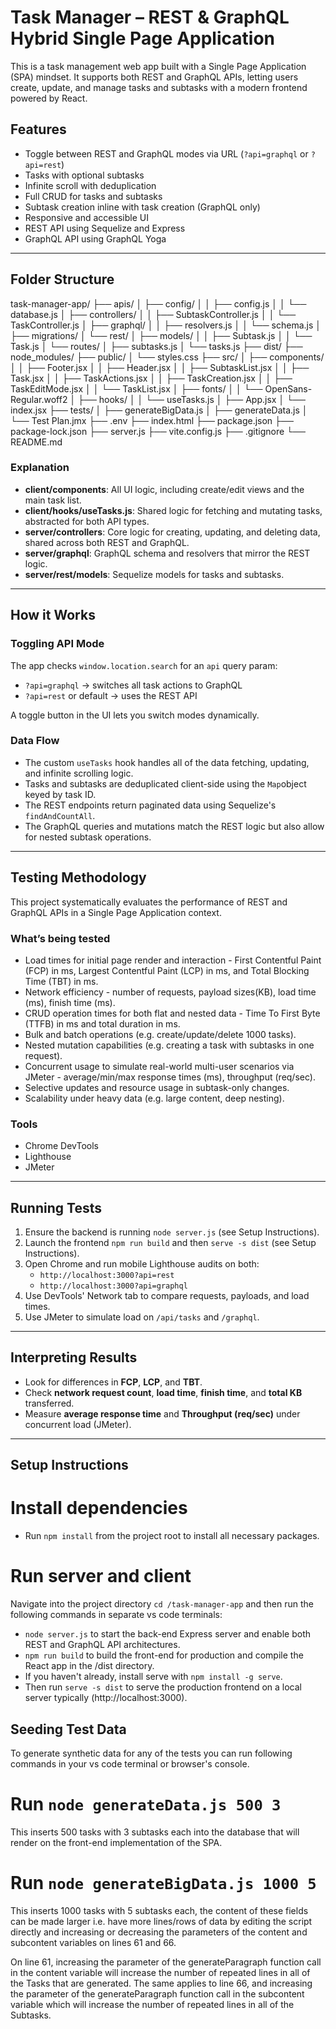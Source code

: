 # Task Manager – REST & GraphQL Hybrid Single Page Application

This is a task management web app built with a Single Page Application (SPA) mindset. It supports both REST and GraphQL APIs, letting users create, update, and manage tasks and subtasks with a modern frontend powered by React.

## Features

- Toggle between REST and GraphQL modes via URL (`?api=graphql` or `?api=rest`)
- Tasks with optional subtasks
- Infinite scroll with deduplication
- Full CRUD for tasks and subtasks
- Subtask creation inline with task creation (GraphQL only)
- Responsive and accessible UI
- REST API using Sequelize and Express
- GraphQL API using GraphQL Yoga

---

## Folder Structure

task-manager-app/
├── apis/
│ ├── config/
│ │ ├── config.js
│ │ └── database.js
│ ├── controllers/
│ │ ├── SubtaskController.js
│ │ └── TaskController.js
│ ├── graphql/
│ │ ├── resolvers.js
│ │ └── schema.js
│ ├── migrations/
│ └── rest/
│ ├── models/
│ │ ├── Subtask.js
│ │ └── Task.js
│ └── routes/
│ ├── subtasks.js
│ └── tasks.js
├── dist/
├── node_modules/
├── public/
│ └── styles.css
├── src/
│ ├── components/
│ │ ├── Footer.jsx
│ │ ├── Header.jsx
│ │ ├── SubtaskList.jsx
│ │ ├── Task.jsx
│ │ ├── TaskActions.jsx
│ │ ├── TaskCreation.jsx
│ │ ├── TaskEditMode.jsx
│ │ └── TaskList.jsx
│ ├── fonts/
│ │ └── OpenSans-Regular.woff2
│ ├── hooks/
│ │ └── useTasks.js
│ ├── App.jsx
│ └── index.jsx
├── tests/
│ ├── generateBigData.js
│ ├── generateData.js
│ └── Test Plan.jmx
├── .env
├── index.html
├── package.json
├── package-lock.json
├── server.js
├── vite.config.js
├── .gitignore
└── README.md

### Explanation

- **client/components**: All UI logic, including create/edit views and the main task list.
- **client/hooks/useTasks.js**: Shared logic for fetching and mutating tasks, abstracted for both API types.
- **server/controllers**: Core logic for creating, updating, and deleting data, shared across both REST and GraphQL.
- **server/graphql**: GraphQL schema and resolvers that mirror the REST logic.
- **server/rest/models**: Sequelize models for tasks and subtasks.

---

## How it Works

### Toggling API Mode

The app checks `window.location.search` for an `api` query param:

- `?api=graphql` → switches all task actions to GraphQL
- `?api=rest` or default → uses the REST API

A toggle button in the UI lets you switch modes dynamically.

### Data Flow

- The custom `useTasks` hook handles all of the data fetching, updating, and infinite scrolling logic.
- Tasks and subtasks are deduplicated client-side using the `Map`object keyed by task ID.
- The REST endpoints return paginated data using Sequelize's `findAndCountAll`.
- The GraphQL queries and mutations match the REST logic but also allow for nested subtask operations.

---

## Testing Methodology

This project systematically evaluates the performance of REST and GraphQL APIs in a Single Page Application context.

### What’s being tested

- Load times for initial page render and interaction - First Contentful Paint (FCP) in ms, Largest Contentful Paint (LCP) in ms, and Total Blocking Time (TBT) in ms.
- Network efficiency - number of requests, payload sizes(KB), load time (ms), finish time (ms).
- CRUD operation times for both flat and nested data - Time To First Byte (TTFB) in ms and total duration in ms.
- Bulk and batch operations (e.g. create/update/delete 1000 tasks).
- Nested mutation capabilities (e.g. creating a task with subtasks in one request).
- Concurrent usage to simulate real-world multi-user scenarios via JMeter - average/min/max response times (ms), throughput (req/sec).
- Selective updates and resource usage in subtask-only changes.
- Scalability under heavy data (e.g. large content, deep nesting).

### Tools

- Chrome DevTools
- Lighthouse
- JMeter

---

## Running Tests

1. Ensure the backend is running `node server.js` (see Setup Instructions).
2. Launch the frontend `npm run build` and then `serve -s dist` (see Setup Instructions).
3. Open Chrome and run mobile Lighthouse audits on both:
   - `http://localhost:3000?api=rest`
   - `http://localhost:3000?api=graphql`
4. Use DevTools' Network tab to compare requests, payloads, and load times.
5. Use JMeter to simulate load on `/api/tasks` and `/graphql`.

---

## Interpreting Results

- Look for differences in **FCP**, **LCP**, and **TBT**.
- Check **network request count**, **load time**, **finish time**, and **total KB** transferred.
- Measure **average response time** and **Throughput (req/sec)** under concurrent load (JMeter).

---

## Setup Instructions

# Install dependencies

- Run `npm install` from the project root to install all necessary packages.

# Run server and client

Navigate into the project directory `cd /task-manager-app` and then run the following commands in separate vs code terminals:

- `node server.js` to start the back-end Express server and enable both REST and GraphQL API architectures.
- `npm run build` to build the front-end for production and compile the React app in the /dist directory.
- If you haven't already, install serve with `npm install -g serve`.
- Then run `serve -s dist` to serve the production frontend on a local server typically (http://localhost:3000).

## Seeding Test Data

To generate synthetic data for any of the tests you can run following commands in your vs code terminal or browser's console.

# Run `node generateData.js 500 3`

This inserts 500 tasks with 3 subtasks each into the database that will render on the front-end implementation of the SPA.

# Run `node generateBigData.js 1000 5`

This inserts 1000 tasks with 5 subtasks each, the content of these fields can be made larger i.e. have more lines/rows of data by editing the script directly and increasing or decreasing the parameters of the content and subcontent variables on lines 61 and 66.

On line 61, increasing the parameter of the generateParagraph function call in the content variable will increase the number of repeated lines in all of the Tasks that are generated. The same applies to line 66, and increasing the parameter of the generateParagraph function call in the subcontent variable which will increase the number of repeated lines in all of the Subtasks.
